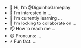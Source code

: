 - 👋 Hi, I’m @DiguinhoGameplay
- 👀 I’m interested in ...
- 🌱 I’m currently learning ...
- 💞️ I’m looking to collaborate on ...
- 📫 How to reach me ...
- 😄 Pronouns: ...
- ⚡ Fun fact: ...

<!---
DiguinhoGameplay/DiguinhoGameplay is a ✨ special ✨ repository because its `README.md` (this file) appears on your GitHub profile.
You can click the Preview link to take a look at your changes.
--->
